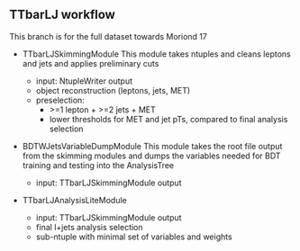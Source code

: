 TTbarLJ workflow
----------------
This branch is for the full dataset towards Moriond 17
* TTbarLJSkimmingModule
This module takes ntuples and cleans leptons and jets and applies preliminary cuts
  * input: NtupleWriter output
  * object reconstruction (leptons, jets, MET)
  * preselection:
    * \>=1 lepton + \>=2 jets + MET
    * lower thresholds for MET and jet pTs, compared to final analysis selection

* BDTWJetsVariableDumpModule
This module takes the root file output from the skimming modules and dumps the variables needed for 
BDT training and testing into the AnalysisTree
  * input:  TTbarLJSkimmingModule output

* TTbarLJAnalysisLiteModule
  * input: TTbarLJSkimmingModule output
  * final l+jets analysis selection
  * sub-ntuple with minimal set of variables and weights
